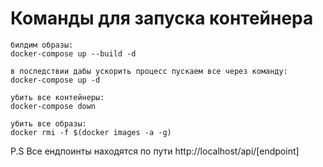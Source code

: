 # Команды для запуска контейнера

```
билдим образы:
docker-compose up --build -d
```

```
в последствии дабы ускорить процесс пускаем все через команду:
docker-compose up -d
```

```
убить все контейнеры:
docker-compose down
```

```
убить все образы:
docker rmi -f $(docker images -a -g)
```

P.S
Все ендпоинты находятся по пути http://localhost/api/[endpoint]
